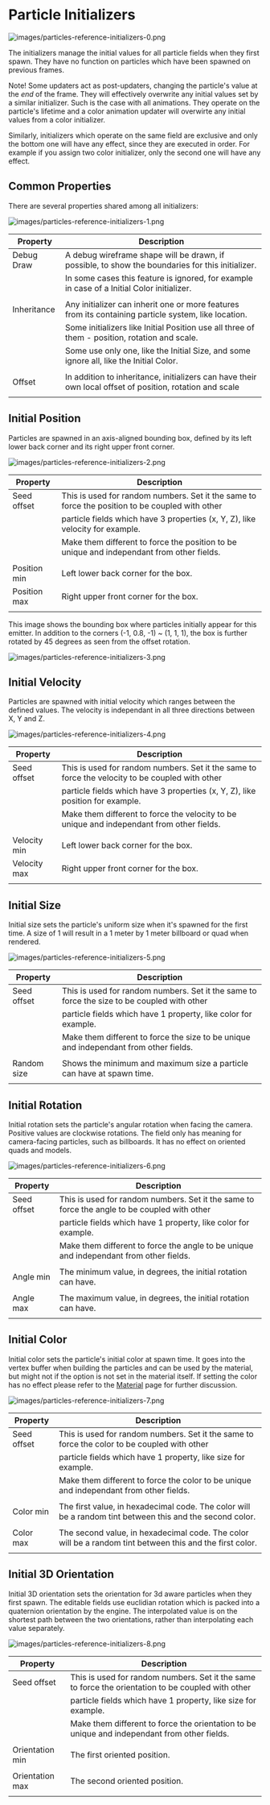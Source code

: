 # Particle Initializers

![images/particles-reference-initializers-0.png](images/particles-reference-initializers-0.png) 

The initializers manage the initial values for all particle fields when they first spawn. They have no function on particles which have been spawned on previous frames.

Note! Some updaters act as post-updaters, changing the particle's value at the *end* of the frame. They will effectively overwrite any initial values set by a similar initializer. Such is the case with all animations. They operate on the particle's lifetime and a color animation updater will overwirte any initial values from a color initializer.

Similarly, initializers which operate on the same field are exclusive and only the bottom one will have any effect, since they are executed in order. For example if you assign two color initializer, only the second one will have any effect.

## Common Properties

There are several properties shared among all initializers:

![images/particles-reference-initializers-1.png](images/particles-reference-initializers-1.png) 

| Property                    | Description                                                                                             |
|-----------------------------|---------------------------------------------------------------------------------------------------------|
| Debug Draw                  | A debug wireframe shape will be drawn, if possible, to show the boundaries for this initializer.        |
|                             | In some cases this feature is ignored, for example in case of a Initial Color initializer.              |
|                             |                                                                                                         |
| Inheritance                 | Any initializer can inherit one or more features from its containing particle system, like location.    |
|                             | Some initializers like Initial Position use all three of them - position, rotation and scale.           |
|                             | Some use only one, like the Initial Size, and some ignore all, like the Initial Color.                  |
|                             |                                                                                                         |
| Offset                      | In addition to inheritance, initializers can have their own local offset of position, rotation and scale|
|                             |                                                                                                         |

## Initial Position

Particles are spawned in an axis-aligned bounding box, defined by its left lower back corner and its right upper front corner.

![images/particles-reference-initializers-2.png](images/particles-reference-initializers-2.png) 

| Property                    | Description                                                                                             |
|-----------------------------|---------------------------------------------------------------------------------------------------------|
| Seed offset                 | This is used for random numbers. Set it the same to force the position to be coupled with other         |
|                             | particle fields which have 3 properties (x, Y, Z), like velocity for example.                           |
|                             | Make them different to force the position to be unique and independant from other fields.               |
|                             |                                                                                                         |
| Position min                | Left lower back corner for the box.                                                                     |
| Position max                | Right upper front corner for the box.                                                                   |
|                             |                                                                                                         |

This image shows the bounding box where particles initially appear for this emitter. In addition to the corners (-1, 0.8, -1) ~ (1, 1, 1), the box is further rotated by 45 degrees as seen from the offset rotation.

![images/particles-reference-initializers-3.png](images/particles-reference-initializers-3.png) 


## Initial Velocity

Particles are spawned with initial velocity which ranges between the defined values. The velocity is independant in all three directions between X, Y and Z.

![images/particles-reference-initializers-4.png](images/particles-reference-initializers-4.png) 

| Property                    | Description                                                                                             |
|-----------------------------|---------------------------------------------------------------------------------------------------------|
| Seed offset                 | This is used for random numbers. Set it the same to force the velocity to be coupled with other         |
|                             | particle fields which have 3 properties (x, Y, Z), like position for example.                           |
|                             | Make them different to force the velocity to be unique and independant from other fields.               |
|                             |                                                                                                         |
| Velocity min                | Left lower back corner for the box.                                                                     |
| Velocity max                | Right upper front corner for the box.                                                                   |
|                             |                                                                                                         |

## Initial Size

Initial size sets the particle's uniform size when it's spawned for the first time. A size of 1 will result in a 1 meter by 1 meter billboard or quad when rendered.

![images/particles-reference-initializers-5.png](images/particles-reference-initializers-5.png) 

| Property                    | Description                                                                                             |
|-----------------------------|---------------------------------------------------------------------------------------------------------|
| Seed offset                 | This is used for random numbers. Set it the same to force the size to be coupled with other             |
|                             | particle fields which have 1 property, like color for example.                                          |
|                             | Make them different to force the size to be unique and independant from other fields.                   |
|                             |                                                                                                         |
| Random size                 | Shows the minimum and maximum size a particle can have at spawn time.                                   |
|                             |                                                                                                         |

## Initial Rotation

Initial rotation sets the particle's angular rotation when facing the camera. Positive values are clockwise rotations. The field only has meaning for camera-facing particles, such as billboards. It has no effect on oriented quads and models.

![images/particles-reference-initializers-6.png](images/particles-reference-initializers-6.png) 

| Property                    | Description                                                                                             |
|-----------------------------|---------------------------------------------------------------------------------------------------------|
| Seed offset                 | This is used for random numbers. Set it the same to force the angle to be coupled with other            |
|                             | particle fields which have 1 property, like color for example.                                          |
|                             | Make them different to force the angle to be unique and independant from other fields.                  |
|                             |                                                                                                         |
| Angle min                   | The minimum value, in degrees, the initial rotation can have.                                           |
|                             |                                                                                                         |
| Angle max                   | The maximum value, in degrees, the initial rotation can have.                                           |
|                             |                                                                                                         |


## Initial Color

Initial color sets the particle's initial color at spawn time. It goes into the vertex buffer when building the particles and can be used by the material, but might not if the option is not set in the material itself. If setting the color has no effect please refer to the [Material](../particles-reference-materials/index.md) page for further discussion.

![images/particles-reference-initializers-7.png](images/particles-reference-initializers-7.png) 


| Property                    | Description                                                                                             |
|-----------------------------|---------------------------------------------------------------------------------------------------------|
| Seed offset                 | This is used for random numbers. Set it the same to force the color to be coupled with other            |
|                             | particle fields which have 1 property, like size for example.                                           |
|                             | Make them different to force the color to be unique and independant from other fields.                  |
|                             |                                                                                                         |
| Color min                   | The first value, in hexadecimal code. The color will be a random tint between this and the second color.|
|                             |                                                                                                         |
| Color max                   | The second value, in hexadecimal code. The color will be a random tint between this and the first color.|
|                             |                                                                                                         |



## Initial 3D Orientation

Initial 3D orientation sets the orientation for 3d aware particles when they first spawn. The editable fields use euclidian rotation which is packed into a quaternion orientation by the engine. The interpolated value is on the shortest path  between the two orientations, rather than interpolating each value separately.

![images/particles-reference-initializers-8.png](images/particles-reference-initializers-8.png) 


| Property                    | Description                                                                                             |
|-----------------------------|---------------------------------------------------------------------------------------------------------|
| Seed offset                 | This is used for random numbers. Set it the same to force the orientation to be coupled with other      |
|                             | particle fields which have 1 property, like size for example.                                           |
|                             | Make them different to force the orientation to be unique and independant from other fields.            |
|                             |                                                                                                         |
| Orientation min             | The first oriented position.                                                                            |
|                             |                                                                                                         |
| Orientation max             | The second oriented position.                                                                           |
|                             |                                                                                                         |

